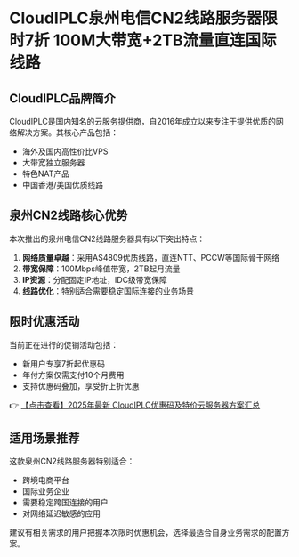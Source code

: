 # CloudIPLC泉州电信CN2线路服务器限时7折 100M大带宽+2TB流量直连国际线路

## CloudIPLC品牌简介

CloudIPLC是国内知名的云服务提供商，自2016年成立以来专注于提供优质的网络解决方案。其核心产品包括：

- 海外及国内高性价比VPS
- 大带宽独立服务器
- 特色NAT产品
- 中国香港/美国优质线路

## 泉州CN2线路核心优势

本次推出的泉州电信CN2线路服务器具有以下突出特点：

1. **网络质量卓越**：采用AS4809优质线路，直连NTT、PCCW等国际骨干网络
2. **带宽保障**：100Mbps峰值带宽，2TB起月流量
3. **IP资源**：分配固定IP地址，IDC级带宽保障
4. **线路优化**：特别适合需要稳定国际连接的业务场景

## 限时优惠活动

当前正在进行的促销活动包括：

- 新用户专享7折起优惠码
- 年付方案仅需支付10个月费用
- 支持优惠码叠加，享受折上折优惠

👉 [【点击查看】2025年最新 CloudIPLC优惠码及特价云服务器方案汇总](https://bit.ly/cloudiplc)

## 适用场景推荐

这款泉州CN2线路服务器特别适合：

- 跨境电商平台
- 国际业务企业
- 需要稳定跨国连接的用户
- 对网络延迟敏感的应用

建议有相关需求的用户把握本次限时优惠机会，选择最适合自身业务需求的配置方案。